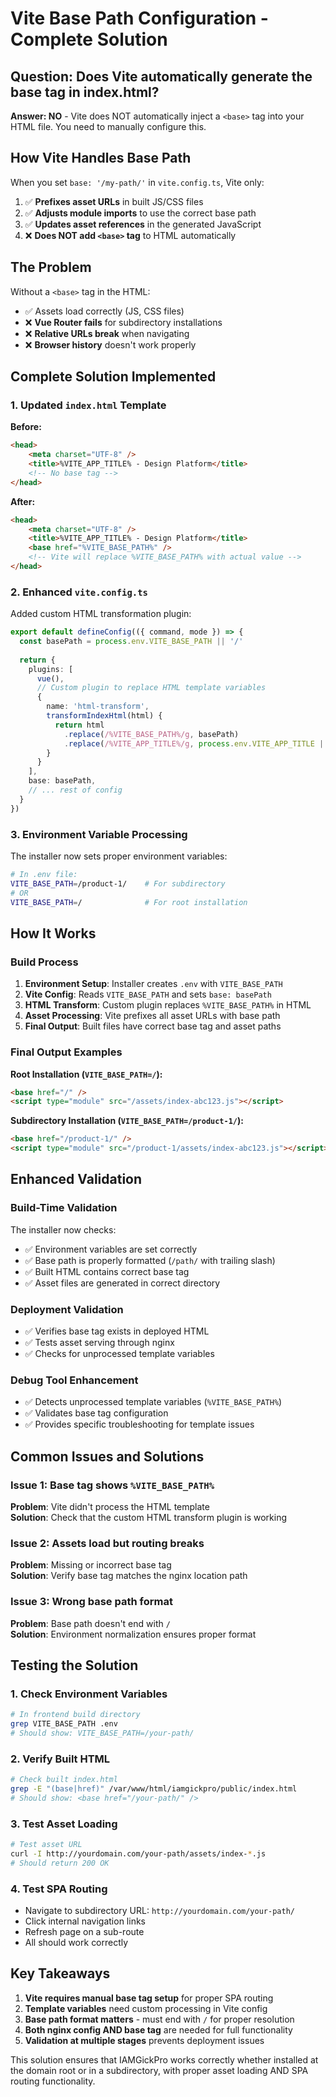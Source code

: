 # Vite Base Path Configuration - Complete Solution

## Question: Does Vite automatically generate the base tag in index.html?

**Answer: NO** - Vite does NOT automatically inject a `<base>` tag into your HTML file. You need to manually configure this.

## How Vite Handles Base Path

When you set `base: '/my-path/'` in `vite.config.ts`, Vite only:

1. ✅ **Prefixes asset URLs** in built JS/CSS files  
2. ✅ **Adjusts module imports** to use the correct base path
3. ✅ **Updates asset references** in the generated JavaScript
4. ❌ **Does NOT add `<base>` tag** to HTML automatically

## The Problem

Without a `<base>` tag in the HTML:
- ✅ Assets load correctly (JS, CSS files)
- ❌ **Vue Router fails** for subdirectory installations
- ❌ **Relative URLs break** when navigating
- ❌ **Browser history** doesn't work properly

## Complete Solution Implemented

### 1. Updated `index.html` Template

**Before:**
```html
<head>
    <meta charset="UTF-8" />
    <title>%VITE_APP_TITLE% - Design Platform</title>
    <!-- No base tag -->
</head>
```

**After:**
```html
<head>
    <meta charset="UTF-8" />
    <title>%VITE_APP_TITLE% - Design Platform</title>
    <base href="%VITE_BASE_PATH%" />
    <!-- Vite will replace %VITE_BASE_PATH% with actual value -->
</head>
```

### 2. Enhanced `vite.config.ts`

Added custom HTML transformation plugin:

```typescript
export default defineConfig(({ command, mode }) => {
  const basePath = process.env.VITE_BASE_PATH || '/'
  
  return {
    plugins: [
      vue(),
      // Custom plugin to replace HTML template variables
      {
        name: 'html-transform',
        transformIndexHtml(html) {
          return html
            .replace(/%VITE_BASE_PATH%/g, basePath)
            .replace(/%VITE_APP_TITLE%/g, process.env.VITE_APP_TITLE || 'IAMGickPro')
        }
      }
    ],
    base: basePath,
    // ... rest of config
  }
})
```

### 3. Environment Variable Processing

The installer now sets proper environment variables:

```bash
# In .env file:
VITE_BASE_PATH=/product-1/    # For subdirectory
# OR
VITE_BASE_PATH=/              # For root installation
```

## How It Works

### Build Process
1. **Environment Setup**: Installer creates `.env` with `VITE_BASE_PATH`
2. **Vite Config**: Reads `VITE_BASE_PATH` and sets `base: basePath`
3. **HTML Transform**: Custom plugin replaces `%VITE_BASE_PATH%` in HTML
4. **Asset Processing**: Vite prefixes all asset URLs with base path
5. **Final Output**: Built files have correct base tag and asset paths

### Final Output Examples

**Root Installation (`VITE_BASE_PATH=/`):**
```html
<base href="/" />
<script type="module" src="/assets/index-abc123.js"></script>
```

**Subdirectory Installation (`VITE_BASE_PATH=/product-1/`):**
```html
<base href="/product-1/" />
<script type="module" src="/product-1/assets/index-abc123.js"></script>
```

## Enhanced Validation

### Build-Time Validation
The installer now checks:
- ✅ Environment variables are set correctly
- ✅ Base path is properly formatted (`/path/` with trailing slash)
- ✅ Built HTML contains correct base tag
- ✅ Asset files are generated in correct directory

### Deployment Validation
- ✅ Verifies base tag exists in deployed HTML
- ✅ Tests asset serving through nginx
- ✅ Checks for unprocessed template variables

### Debug Tool Enhancement
- ✅ Detects unprocessed template variables (`%VITE_BASE_PATH%`)
- ✅ Validates base tag configuration
- ✅ Provides specific troubleshooting for template issues

## Common Issues and Solutions

### Issue 1: Base tag shows `%VITE_BASE_PATH%`
**Problem**: Vite didn't process the HTML template  
**Solution**: Check that the custom HTML transform plugin is working

### Issue 2: Assets load but routing breaks
**Problem**: Missing or incorrect base tag  
**Solution**: Verify base tag matches the nginx location path

### Issue 3: Wrong base path format
**Problem**: Base path doesn't end with `/`  
**Solution**: Environment normalization ensures proper format

## Testing the Solution

### 1. Check Environment Variables
```bash
# In frontend build directory
grep VITE_BASE_PATH .env
# Should show: VITE_BASE_PATH=/your-path/
```

### 2. Verify Built HTML
```bash
# Check built index.html
grep -E "(base|href)" /var/www/html/iamgickpro/public/index.html
# Should show: <base href="/your-path/" />
```

### 3. Test Asset Loading
```bash
# Test asset URL
curl -I http://yourdomain.com/your-path/assets/index-*.js
# Should return 200 OK
```

### 4. Test SPA Routing
- Navigate to subdirectory URL: `http://yourdomain.com/your-path/`
- Click internal navigation links
- Refresh page on a sub-route
- All should work correctly

## Key Takeaways

1. **Vite requires manual base tag setup** for proper SPA routing
2. **Template variables** need custom processing in Vite config
3. **Base path format matters** - must end with `/` for proper resolution
4. **Both nginx config AND base tag** are needed for full functionality
5. **Validation at multiple stages** prevents deployment issues

This solution ensures that IAMGickPro works correctly whether installed at the domain root or in a subdirectory, with proper asset loading AND SPA routing functionality.
